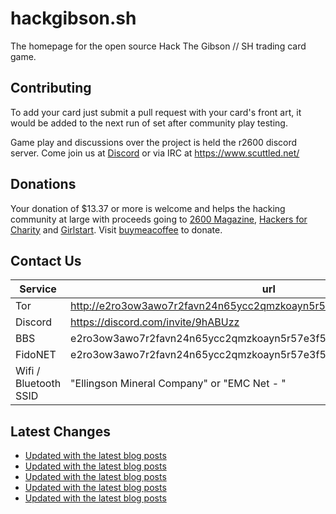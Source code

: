 # hackgibson.sh
The homepage for the open source Hack The Gibson // SH trading card game.


## Contributing

To add your card just submit a pull request with your card's front art, it would be added to the next run of set after community play testing.

Game play and discussions over the project is held the r2600 discord server. Come join us at [Discord](https://discord.com/invite/9hABUzz) or via IRC at https://www.scuttled.net/


## Donations

Your donation of $13.37 or more is welcome and helps the hacking community at large with proceeds going to [2600 Magazine](https://2600.com/), [Hackers for Charity](https://hackersforcharity.org) and [Girlstart](https://girlstart.org).  Visit [buymeacoffee](https://www.buymeacoffee.com/hackgibson.sh) to donate.


## Contact Us

Service | url
-|-
Tor | http://e2ro3ow3awo7r2favn24n65ycc2qmzkoayn5r57e3f56nvjwdcgg32ad.onion
Discord | https://discord.com/invite/9hABUzz
BBS | e2ro3ow3awo7r2favn24n65ycc2qmzkoayn5r57e3f56nvjwdcgg32ad.onion:23
FidoNET | e2ro3ow3awo7r2favn24n65ycc2qmzkoayn5r57e3f56nvjwdcgg32ad.onion:24554
Wifi / Bluetooth SSID | "Ellingson Mineral Company" or "EMC Net - <fidonet address>"

## Latest Changes
<!-- BLOG-POST-LIST:START -->
- [Updated with the latest blog posts](https://github.com/DFW2600/hackgibson.sh/commit/1ccf600d03f2fedd51ae61c634c8fedf8fe2552f)
- [Updated with the latest blog posts](https://github.com/DFW2600/hackgibson.sh/commit/cf9fa5c92fcf270f6a1f3413387efb132ba6d97c)
- [Updated with the latest blog posts](https://github.com/DFW2600/hackgibson.sh/commit/4006e9dbe60409d574f746221b91b0f6ddb63bee)
- [Updated with the latest blog posts](https://github.com/DFW2600/hackgibson.sh/commit/ef69debf4e5346bc371f9f66e91b2b9b7e90be7f)
- [Updated with the latest blog posts](https://github.com/DFW2600/hackgibson.sh/commit/c53ecbada3b6f7a61a39219d31e7a4ff15464516)
<!-- BLOG-POST-LIST:END -->
